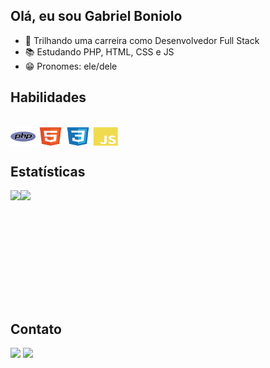 ## Olá, eu sou Gabriel Boniolo

- 🚀 Trilhando uma carreira como Desenvolvedor Full Stack
- 📚 Estudando PHP, HTML, CSS e JS
- 😁 Pronomes: ele/dele

## Habilidades
<div style="display: inline_block"><br>
  <img align="center" alt="PHP" height="30" width="40" src="https://raw.githubusercontent.com/devicons/devicon/master/icons/php/php-original.svg"> 
  <img align="center" alt="HTML" height="30" width="40" src="https://raw.githubusercontent.com/devicons/devicon/master/icons/html5/html5-original.svg">
  <img align="center" alt="CSS" height="30" width="40" src="https://raw.githubusercontent.com/devicons/devicon/master/icons/css3/css3-original.svg">
  <img align="center" alt="Js" height="30" width="40" src="https://raw.githubusercontent.com/devicons/devicon/master/icons/javascript/javascript-plain.svg">
</div>

## Estatísticas
<div style="display:flex">
<img height="180em" src="https://github-readme-stats.vercel.app/api?username=gabrielboniolo&show_icons=true&theme=holi"/>
<img height="180em" src="https://github-readme-stats.vercel.app/api/top-langs/?username=gabrielboniolo&layout=compact&theme=holi"/>
</div>

 ## Contato
<div> 
  <a href="https://www.linkedin.com/in/gabrielboniolo/" target="_blank"><img src="https://img.shields.io/badge/-LinkedIn-%230077B5?style=for-the-badge&logo=linkedin&logoColor=white" target="_blank"></a>
  <a href = "mailto:gabrielboniolo@gmail.com"><img src="https://img.shields.io/badge/Gmail-D14836?style=for-the-badge&logo=gmail&logoColor=white" target="_blank"></a>
</div>
